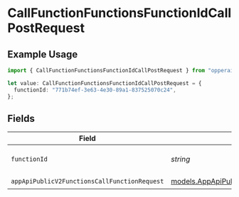 # CallFunctionFunctionsFunctionIdCallPostRequest

## Example Usage

```typescript
import { CallFunctionFunctionsFunctionIdCallPostRequest } from "opperai/models/operations";

let value: CallFunctionFunctionsFunctionIdCallPostRequest = {
  functionId: "771b74ef-3e63-4e30-89a1-837525070c24",
};
```

## Fields

| Field                                                                                                           | Type                                                                                                            | Required                                                                                                        | Description                                                                                                     |
| --------------------------------------------------------------------------------------------------------------- | --------------------------------------------------------------------------------------------------------------- | --------------------------------------------------------------------------------------------------------------- | --------------------------------------------------------------------------------------------------------------- |
| `functionId`                                                                                                    | *string*                                                                                                        | :heavy_check_mark:                                                                                              | The id of the function to call                                                                                  |
| `appApiPublicV2FunctionsCallFunctionRequest`                                                                    | [models.AppApiPublicV2FunctionsCallFunctionRequest](../../models/appapipublicv2functionscallfunctionrequest.md) | :heavy_check_mark:                                                                                              | N/A                                                                                                             |